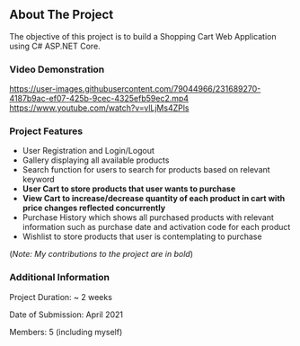 <!-- ABOUT THE PROJECT -->
## About The Project

The objective of this project is to build a Shopping Cart Web Application using C# ASP.NET Core.

### Video Demonstration

https://user-images.githubusercontent.com/79044966/231689270-4187b9ac-ef07-425b-9cec-4325efb59ec2.mp4
https://www.youtube.com/watch?v=vlLjMs4ZPls

### Project Features

* User Registration and Login/Logout
* Gallery displaying all available products
* Search function for users to search for products based on relevant keyword
* **User Cart to store products that user wants to purchase**
* **View Cart to increase/decrease quantity of each product in cart with price changes reflected concurrently**
* Purchase History which shows all purchased products with relevant information such as purchase date and activation code for each product
* Wishlist to store products that user is contemplating to purchase

(*Note: My contributions to the project are in bold*)

### Additional Information

Project Duration: ~ 2 weeks

Date of Submission: April 2021

Members: 5 (including myself)

